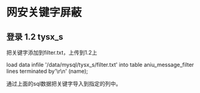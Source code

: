 # 网安关键字屏蔽


## 登录 1.2 tysx_s

把关键字添加到filter.txt，上传到1.2上


load data infile '/data/mysql/tysx_s/filter.txt' into table aniu_message_filter lines terminated by'\r\n' (name);

通过上面的sql数据把关键字导入到指定的列中。